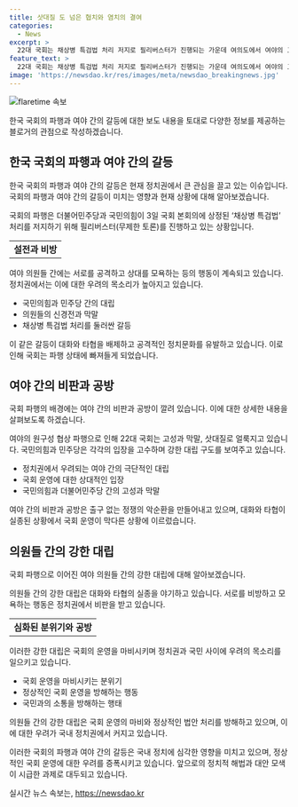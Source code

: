 ```yaml
---
title: 삿대질 도 넘은 협치와 염치의 결여
categories:
  - News
excerpt: >
  22대 국회는 채상병 특검법 처리 저지로 필리버스터가 진행되는 가운데 여의도에서 여야의 고성과 막말이 새로운 구도로 날아들며 정치권은 삿대질 국회 우려를 나타내고 있다. 국민의힘과 더불어민주당은 극한 대립으로 대화와 타협이 실종되어 정쟁의 악순환을 우려하는 목소리가 나오며, 이에 대한 우려와 비판이 커지고 있다. 최근 발언에 대한 사과 여부를 놓고 신경전이 벌어지며 성명 발표 등을 통해 상황은 더욱 격화되고 있다.
feature_text: >
  22대 국회는 채상병 특검법 처리 저지로 필리버스터가 진행되는 가운데 여의도에서 여야의 고성과 막말이 새로운 구도로 날아들며 정치권은 삿대질 국회 우려를 나타내고 있다. 국민의힘과 더불어민주당은 극한 대립으로 대화와 타협이 실종되어 정쟁의 악순환을 우려하는 목소리가 나오며, 이에 대한 우려와 비판이 커지고 있다. 최근 발언에 대한 사과 여부를 놓고 신경전이 벌어지며 성명 발표 등을 통해 상황은 더욱 격화되고 있다.
image: 'https://newsdao.kr/res/images/meta/newsdao_breakingnews.jpg'
---
```


<p><img src="https://newsdao.kr/res/images/meta/newsdao_breakingnews.jpg" alt="flaretime 속보" /></p>

<p>한국 국회의 파행과 여야 간의 갈등에 대한 보도 내용을 토대로 다양한 정보를 제공하는 블로거의 관점으로 작성하겠습니다.</p>

<h2 data-ke-size="size26">한국 국회의 파행과 여야 간의 갈등</h2>

<p>한국 국회의 파행과 여야 간의 갈등은 현재 정치권에서 큰 관심을 끌고 있는 이슈입니다. 국회의 파행과 여야 간의 갈등이 미치는 영향과 현재 상황에 대해 알아보겠습니다.</p>

<p data-ke-size="size16">국회의 파행은 더불어민주당과 국민의힘이 3일 국회 본회의에 상정된 ‘채상병 특검법’ 처리를 저지하기 위해 필리버스터(무제한 토론)를 진행하고 있는 상황입니다.</p>

<table>
    <tr>
        <td style="text-align: center; height: 17px;"><b>설전과 비방</b></td>
    </tr>
</table>

<p data-ke-size="size16">여야 의원들 간에는 서로를 공격하고 상대를 모욕하는 등의 행동이 계속되고 있습니다. 정치권에서는 이에 대한 우려의 목소리가 높아지고 있습니다.</p>

<ul>
  <li>국민의힘과 민주당 간의 대립</li>
  <li>의원들의 신경전과 막말</li>
  <li>채상병 특검법 처리를 둘러싼 갈등</li>
</ul>

<p data-ke-size="size16">이 같은 갈등이 대화와 타협을 배제하고 공격적인 정치문화를 유발하고 있습니다. 이로 인해 국회는 파행 상태에 빠져들게 되었습니다.</p>

<h2 data-ke-size="size26">여야 간의 비판과 공방</h2>

<p>국회 파행의 배경에는 여야 간의 비판과 공방이 깔려 있습니다. 이에 대한 상세한 내용을 살펴보도록 하겠습니다.</p>

<p data-ke-size="size16">여야의 원구성 협상 파행으로 인해 22대 국회는 고성과 막말, 삿대질로 얼룩지고 있습니다. 국민의힘과 민주당은 각각의 입장을 고수하며 강한 대립 구도를 보여주고 있습니다.</p>

<ul>
  <li>정치권에서 우려되는 여야 간의 극단적인 대립</li>
  <li>국회 운영에 대한 상대적인 입장</li>
  <li>국민의힘과 더불어민주당 간의 고성과 막말</li>
</ul>

<p data-ke-size="size16">여야 간의 비판과 공방은 출구 없는 정쟁의 악순환을 만들어내고 있으며, 대화와 타협이 실종된 상황에서 국회 운영이 막다른 상황에 이르렀습니다.</p>

<h2 data-ke-size="size26">의원들 간의 강한 대립</h2>

<p>국회 파행으로 이어진 여야 의원들 간의 강한 대립에 대해 알아보겠습니다.</p>

<p data-ke-size="size16">의원들 간의 강한 대립은 대화와 타협의 실종을 야기하고 있습니다. 서로를 비방하고 모욕하는 행동은 정치권에서 비판을 받고 있습니다.</p>

<table>
    <tr>
        <td style="text-align: center; height: 17px;"><b>심화된 분위기와 공방</b></td>
    </tr>
</table>

<p data-ke-size="size16">이러한 강한 대립은 국회의 운영을 마비시키며 정치권과 국민 사이에 우려의 목소리를 일으키고 있습니다.</p>

<ul>
  <li>국회 운영을 마비시키는 분위기</li>
  <li>정상적인 국회 운영을 방해하는 행동</li>
  <li>국민과의 소통을 방해하는 행태</li>
</ul>

<p data-ke-size="size16">의원들 간의 강한 대립은 국회 운영의 마비와 정상적인 법안 처리를 방해하고 있으며, 이에 대한 우려가 국내 정치권에서 커지고 있습니다.</p>

<p>이러한 국회의 파행과 여야 간의 갈등은 국내 정치에 심각한 영향을 미치고 있으며, 정상적인 국회 운영에 대한 우려를 증폭시키고 있습니다. 앞으로의 정치적 해법과 대안 모색이 시급한 과제로 대두되고 있습니다.</p>
실시간 뉴스 속보는, <a href="https://newsdao.kr" rel="dofollow">https://newsdao.kr</a>


